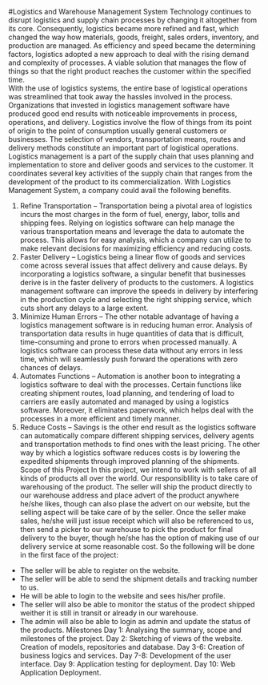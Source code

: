 #Logistics and Warehouse Management System
Technology continues to disrupt logistics and supply chain processes by changing it altogether from its core. Consequently, logistics became more refined and fast, which changed the way how materials, goods, freight, sales orders, inventory, and production are managed.
As efficiency and speed became the determining factors, logistics adopted a new approach to deal with the rising demand and complexity of processes. A viable solution that manages the flow of things so that the right product reaches the customer within the specified time.  
With the use of logistics systems, the entire base of logistical operations was streamlined that took away the hassles involved in the process. Organizations that invested in logistics management software have produced good end results with noticeable improvements in process, operations, and delivery.
Logistics involve the flow of things from its point of origin to the point of consumption usually general customers or businesses. The selection of vendors, transportation means, routes and delivery methods constitute an important part of logistical operations.
Logistics management is a part of the supply chain that uses planning and implementation to store and deliver goods and services to the customer. It coordinates several key activities of the supply chain that ranges from the development of the product to its commercialization.
With Logistics Management System, a company could avail the following benefits.
1.	Refine Transportation – Transportation being a pivotal area of logistics incurs the most charges in the form of fuel, energy, labor, tolls and shipping fees. Relying on logistics software can help manage the various transportation means and leverage the data to automate the process. This allows for easy analysis, which a company can utilize to make relevant decisions for maximizing efficiency and reducing costs.
2.	Faster Delivery – Logistics being a linear flow of goods and services come across several issues that affect delivery and cause delays. By incorporating a logistics software, a singular benefit that businesses derive is in the faster delivery of products to the customers. A logistics management software can improve the speeds in delivery by interfering in the production cycle and selecting the right shipping service, which cuts short any delays to a large extent.
3.	Minimize Human Errors – The other notable advantage of having a logistics management software is in reducing human error. Analysis of transportation data results in huge quantities of data that is difficult, time-consuming and prone to errors when processed manually. A logistics software can process these data without any errors in less time, which will seamlessly push forward the operations with zero chances of delays.
4.	Automates Functions – Automation is another boon to integrating a logistics software to deal with the processes. Certain functions like creating shipment routes, load planning, and tendering of load to carriers are easily automated and managed by using a logistics software. Moreover, it eliminates paperwork, which helps deal with the processes in a more efficient and timely manner.
5.	Reduce Costs – Savings is the other end result as the logistics software can automatically compare different shipping services, delivery agents and transportation methods to find ones with the least pricing. The other way by which a logistics software reduces costs is by lowering the expedited shipments through improved planning of the shipments.
Scope of this Project
In this project, we intend to work with sellers of all kinds of products all over the world. Our responsiblility is to take care of warehousing of the product. The seller will ship the product directly to our warehouse address and place advert of the product anywhere he/she likes, though can also plase the advert on our website, but the selling aspect will be take care of by the seller. Once the seller make sales, he/she will just issue receipt which will also be referenced to us, then send a picker to our warehouse to pick the product for final delivery to the buyer, though he/she has the option of making use of our delivery service at some reasonable cost.
So the following will be done in the first face of the project:
-	The seller will be able to register on the website.
-	The seller will be able to send the shipment details and tracking 	number to us.
-	He will be able to login to the website and sees his/her profile.
-	The seller will also be able to monitor the status of the prodect 	shipped weither it is still in transit or already in our warehouse.
-	The admin will also be able to login as admin and update the status 	of the products.
Milestones
Day 1:	Analysing the summary, scope and milestones of the project.
Day 2:	Sketching of views of the website.
		Creation of models, repositories and database.
Day 3-6:	Creation of business logics and services.
Day 7-8:	Development of the user interface.
Day 9:	Application testing for deployment.
Day 10:	Web Application Deployment.